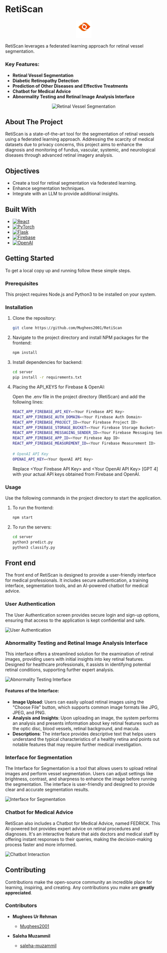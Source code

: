 
# RetiScan

<p align="center">
  <img src="assets/Logo.png" alt="RetiScan Logo" width="50" />
</p>

RetiScan leverages a federated learning approach for retinal vessel segmentation.
### Key Features:
- **Retinal Vessel Segmentation**
- **Diabetic Retinopathy Detection**
- **Prediction of Other Diseases and Effective Treatments**
- **Chatbot for Medical Advice**
- **Abnormality Testing and Retinal Image Analysis Interface**

<p align="center">
  <img src="assets/gif.gif" alt="Retinal Vessel Segmentation" width="300"/>
</p>

## About The Project

RetiScan is a state-of-the-art tool for the segmentation of retinal vessels using a federated learning approach. Addressing the scarcity of medical datasets due to privacy concerns, this project aims to enhance the diagnosis and monitoring of fundus, vascular, systemic, and neurological diseases through advanced retinal imagery analysis.

## Objectives
- Create a tool for retinal segmentation via federated learning.
- Enhance segmentation techniques.
- Integrate with an LLM to provide additional insights.

## Built With

- [![React](https://img.shields.io/badge/ReactJS-20232A?style=for-the-badge&logo=react&logoColor=61DAFB)](https://reactjs.org/)
- [![PyTorch](https://img.shields.io/badge/PyTorch-EE4C2C?style=for-the-badge&logo=PyTorch&logoColor=white)](https://pytorch.org/)
- [![Flask](https://img.shields.io/badge/Flask-000000?style=for-the-badge&logo=flask&logoColor=white)](https://flask.palletsprojects.com/)
- [![Firebase](https://img.shields.io/badge/Firebase-FFCA28?style=for-the-badge&logo=firebase&logoColor=black)](https://firebase.google.com/)
- [![OpenAI](https://img.shields.io/badge/OpenAI-412991?style=for-the-badge&logo=openai&logoColor=white)](https://openai.com/)


## Getting Started

To get a local copy up and running follow these simple steps.

### Prerequisites

This project requires Node.js and Python3 to be installed on your system.

### Installation

1. Clone the repository:
   ```sh
   git clone https://github.com/Mughees2001/RetiScan
   ```
2. Navigate to the project directory and install NPM packages for the frontend:
   ```sh
   npm install
   ```

3. Install dependencies for backend:
   ```sh
   cd server
   pip install -r requirements.txt
   ```

4. Placing the API_KEYS for Firebase & OpenAI:

    Open the .env file in the project directory (RetiScan) and add the following lines:
    ```sh
    REACT_APP_FIREBASE_API_KEY=<Your Firebase API Key>
    REACT_APP_FIREBASE_AUTH_DOMAIN=<Your Firebase Auth Domain>
    REACT_APP_FIREBASE_PROJECT_ID=<Your Firebase Project ID>
    REACT_APP_FIREBASE_STORAGE_BUCKET=<Your Firebase Storage Bucket>
    REACT_APP_FIREBASE_MESSAGING_SENDER_ID=<Your Firebase Messaging Sender ID>
    REACT_APP_FIREBASE_APP_ID=<Your Firebase App ID>
    REACT_APP_FIREBASE_MEASUREMENT_ID=<Your Firebase Measurement ID>

    # OpenAI API Key
    OPENAI_API_KEY=<Your OpenAI API Key>
      ```
    Replace \<Your Firebase API Key> and \<Your OpenAI API Key> [GPT 4] with your actual API keys obtained from Firebase and OpenAI.


### Usage

Use the following commands in the project directory to start the application.

1. To run the frontend:
    ```sh
    npm start
   ```
2. To run the servers:
    ```sh
    cd server
    python3 predict.py
    python3 classify.py
    ```

## Front end

The front end of RetiScan is designed to provide a user-friendly interface for medical professionals. It includes secure authentication, a training interface, segmentation tools, and an AI-powered chatbot for medical advice.

### User Authentication
The User Authentication screen provides secure login and sign-up options, ensuring that access to the application is kept confidential and safe.

![User Authentication](assets/authentication.jpeg)



### Abnormality Testing and Retinal Image Analysis Interface

This interface offers a streamlined solution for the examination of retinal images, providing users with initial insights into key retinal features. Designed for healthcare professionals, it assists in identifying potential retinal conditions, supporting further expert analysis.


![Abnormality Testing Interface](assets/analysis.jpeg)

#### Features of the Interface:
- **Image Upload**: Users can easily upload retinal images using the "Choose File" button, which supports common image formats like JPG, JPEG, and PNG.
- **Analysis and Insights**: Upon uploading an image, the system performs an analysis and presents information about key retinal features such as the optic disc, blood vessels, retinal background, and macula. 
- **Descriptions**: The interface provides descriptive text that helps users understand the typical characteristics of a healthy retina and points out notable features that may require further medical investigation.





### Interface for Segmentation
The Interface for Segmentation is a tool that allows users to upload retinal images and perform vessel segmentation. Users can adjust settings like brightness, contrast, and sharpness to enhance the image before running the segmentation. The interface is user-friendly and designed to provide clear and accurate segmentation results.

![Interface for Segmentation](assets/Interface1.jpeg)


### Chatbot for Medical Advice
RetiScan also includes a Chatbot for Medical Advice, named FEDRICK. This AI-powered bot provides expert advice on retinal procedures and diagnoses. It's an interactive feature that aids doctors and medical staff by offering instant responses to their queries, making the decision-making process faster and more informed.

![Chatbot Interaction](assets/Chatbot.jpeg)


## Contributing

Contributions make the open-source community an incredible place for learning, inspiring, and creating. Any contributions you make are **greatly appreciated**.


### Contributors

- **Mughees Ur Rehman**
  - [Mughees2001](https://github.com/Mughees2001/)

- **Saleha Muzammil**
  - [saleha-muzammil](https://github.com/saleha-muzammil)
